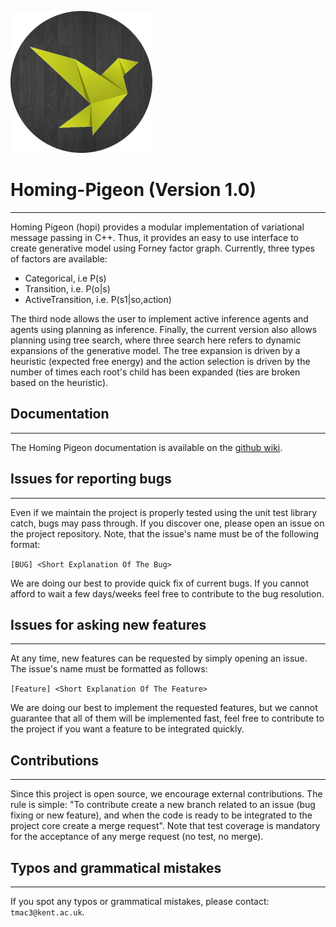 ![HoPi logo](hopi-logo.png)

# Homing-Pigeon (Version 1.0)

----------------------
Homing Pigeon (hopi) provides a modular implementation of variational message passing in C++. Thus, it provides an 
easy to use interface to create generative model using Forney factor graph. Currently, three types of factors are 
available:
- Categorical, i.e P(s)
- Transition, i.e. P(o|s)
- ActiveTransition, i.e. P(s1|so,action)

The third node allows the user to implement active inference agents and agents using planning as inference. Finally, the
current version also allows planning using tree search, where three search here refers to dynamic expansions of the 
generative model. The tree expansion is driven by a heuristic (expected free energy) and the action selection is driven 
by the number of times each root's child has been expanded (ties are broken based on the heuristic).

## Documentation

----------------------

The Homing Pigeon documentation is available on the [github wiki](https://github.com/ChampiB/Homing-Pigeon/wiki).

## Issues for reporting bugs

----------------------
Even if we maintain the project is properly tested using the unit test library catch, bugs may pass through. If you 
discover one, please open an issue on the project repository. Note, that the issue's name must be of the following 
format:

```[BUG] <Short Explanation Of The Bug>```

We are doing our best to provide quick fix of current bugs. If you cannot afford to wait a few days/weeks feel free to 
contribute to the bug resolution.

## Issues for asking new features

----------------------
At any time, new features can be requested by simply opening an issue. The issue's name must be formatted as follows:

```[Feature] <Short Explanation Of The Feature>```

We are doing our best to implement the requested features, but we cannot guarantee that all of them will be implemented
fast, feel free to contribute to the project if you want a feature to be integrated quickly.

## Contributions

----------------------
Since this project is open source, we encourage external contributions. The rule is simple: "To contribute create a new 
branch related to an issue (bug fixing or new feature), and when the code is ready to be integrated to the project core 
create a merge request". Note that test coverage is mandatory for the acceptance of any merge request (no test, no 
merge).

## Typos and grammatical mistakes 

----------------------

If you spot any typos or grammatical mistakes, please contact: ```tmac3@kent.ac.uk```.
